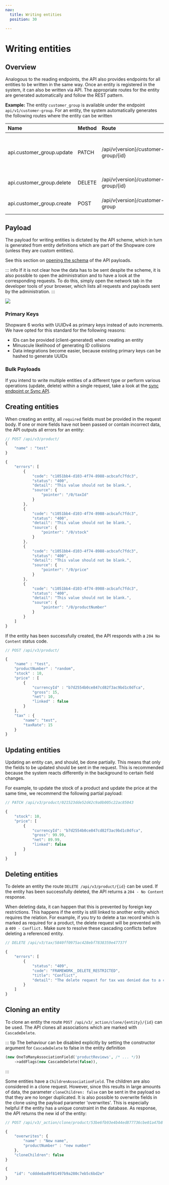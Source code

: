 ```yaml
---
nav:
  title: Writing entities
  position: 30

---
```


# Writing entities

## Overview

Analogous to the reading endpoints, the API also provides endpoints for all entities to be written in the same way. Once an entity is registered in the system, it can also be written via API. The appropriate routes for the entity are generated automatically and follow the REST pattern.

**Example:** The entity `customer_group` is available under the endpoint `api/v1/customer-group`. For an entity, the system automatically generates the following routes where the entity can be written

| Name | Method | Route | Usage |
| :--- | :--- | :--- | :--- |
| api.customer\_group.update | PATCH | /api/v{version}/customer-group/{id} | Update the entity with the provided ID |
| api.customer\_group.delete | DELETE | /api/v{version}/customer-group/{id} | Delete the entity |
| api.customer\_group.create | POST | /api/v{version}/customer-group | Create a new entity |

## Payload

The payload for writing entities is dictated by the API scheme, which in turn is generated from entity definitions which are part of the Shopware core \(unless they are custom entities\).

See this section on [opening the schema](../../general-concepts/generated-reference#entity-schema) of the API payloads.

::: info
If it is not clear how the data has to be sent despite the scheme, it is also possible to open the administration and to have a look at the corresponding requests. To do this, simply open the network tab in the developer tools of your browser, which lists all requests and payloads sent by the administration.
:::

![](../../../../.gitbook/assets/image-6.png)

### Primary Keys

Shopware 6 works with UUIDv4 as primary keys instead of auto increments. We have opted for this standard for the following reasons:

* IDs can be provided \(client-generated\) when creating an entity
* Minuscule likelihood of generating ID collisions
* Data integrations become easier, because existing primary keys can be hashed to generate UUIDs

### **Bulk Payloads**

If you intend to write multiple entities of a different type or perform various operations \(update, delete\) within a single request, take a look at the [sync endpoint or Sync API](bulk-payloads).

## Creating entities

When creating an entity, all `required` fields must be provided in the request body. If one or more fields have not been passed or contain incorrect data, the API outputs all errors for an entity:

```javascript
// POST /api/v3/product/
{
    "name" : "test"
}

{
    "errors": [
        {
            "code": "c1051bb4-d103-4f74-8988-acbcafc7fdc3",
            "status": "400",
            "detail": "This value should not be blank.",
            "source": {
                "pointer": "/0/taxId"
            }
        },
        {
            "code": "c1051bb4-d103-4f74-8988-acbcafc7fdc3",
            "status": "400",
            "detail": "This value should not be blank.",
            "source": {
                "pointer": "/0/stock"
            }
        },
        {
            "code": "c1051bb4-d103-4f74-8988-acbcafc7fdc3",
            "status": "400",
            "detail": "This value should not be blank.",
            "source": {
                "pointer": "/0/price"
            }
        },
        {
            "code": "c1051bb4-d103-4f74-8988-acbcafc7fdc3",
            "status": "400",
            "detail": "This value should not be blank.",
            "source": {
                "pointer": "/0/productNumber"
            }
        }
    ]
}
```

If the entity has been successfully created, the API responds with a `204 No Content` status code.

```javascript
// POST /api/v3/product/

{
    "name" : "test",
    "productNumber" : "random",
    "stock" : 10,
    "price" : [
        {
            "currencyId" : "b7d2554b0ce847cd82f3ac9bd1c0dfca", 
            "gross": 15, 
            "net": 10, 
            "linked" : false
        }
    ],
    "tax" : {
        "name": "test", 
        "taxRate": 15
    }    
}
```

## Updating entities

Updating an entity can, and should, be done partially. This means that only the fields to be updated should be sent in the request. This is recommended because the system reacts differently in the background to certain field changes.

For example, to update the stock of a product and update the price at the same time, we recommend the following partial payload:

```javascript
// PATCH /api/v3/product/021523dde52d42c9a0b005c22ac85043

{
    "stock": 10,
    "price": [
        {
            "currencyId": "b7d2554b0ce847cd82f3ac9bd1c0dfca",
            "gross": 99.99,
            "net": 89.99,
            "linked": false
        }    
    ]
}
```

## Deleting entities

To delete an entity the route `DELETE /api/v3/product/{id}` can be used. If the entity has been successfully deleted, the API returns a `204 - No Content` response.

When deleting data, it can happen that this is prevented by foreign key restrictions. This happens if the entity is still linked to another entity which requires the relation. For example, if you try to delete a tax record which is marked as required for a product, the delete request will be prevented with a `409 - Conflict.` Make sure to resolve these cascading conflicts before deleting a referenced entity.

```javascript
// DELETE /api/v3/tax/5840ff0975ac428ebf7838359e47737f

{
    "errors": [
        {
            "status": "409",
            "code": "FRAMEWORK__DELETE_RESTRICTED",
            "title": "Conflict",
            "detail": "The delete request for tax was denied due to a conflict. The entity is currently in use by: product (32)"
        }
    ]
}
```

## Cloning an entity

To clone an entity the route `POST /api/v3/_action/clone/{entity}/{id}` can be used. The API clones all associations which are marked with `CascadeDelete`.

::: tip
The behaviour can be disabled explicitly by setting the constructor argument for `CascadeDelete` to false in the entity definition

```php
(new OneToManyAssociationField('productReviews', /* ... */))
    ->addFlags(new CascadeDelete(false)),
```
:::

Some entities have a `ChildrenAssociationField`. The children are also considered in a clone request. However, since this results in large amounts of data, the parameter `cloneChildren: false` can be sent in the payload so that they are no longer duplicated. It is also possible to overwrite fields in the clone using the payload parameter 'overwrites'. This is especially helpful if the entity has a unique constraint in the database. As response, the API returns the new id of the entity:

```javascript
// POST /api/v3/_action/clone/product/53be6fb93e4b44ed877736cbe01a47b8

{
    "overwrites": {
        "name" : "New name",
        "productNumber" : "new number"
    },
    "cloneChildren": false
}

{
    "id": "cddde8ad9f81497b9a280c7eb5c6bd2e"
}
```
